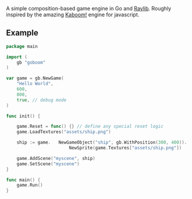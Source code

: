 A simple composition-based game engine in Go and [Raylib](https://github.com/gen2brain/raylib-go). Roughly inspired by the amazing [Kaboom!](https://kaboomjs.com/) engine for javascript.

## Example

```go
package main

import (
	gb "goboom"
)

var game = gb.NewGame(
	"Hello World",
	600,
	800,
	true, // debug mode
)

func init() {

	game.Reset = func() {} // define any special reset logic
	game.LoadTextures("assets/ship.png")

	ship := game.	NewGameObject("ship", gb.WithPosition(300, 400)).
                        NewSprite(game.Textures["assets/ship.png"])

	game.AddScene("myscene", ship)
	game.SetScene("myscene")
}

func main() {
	game.Run()
}
```
